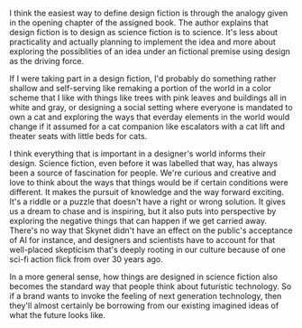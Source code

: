 I think the easiest way to define design fiction is through the analogy given in the opening chapter of the assigned book. The author explains that design fiction is to design as science fiction is to science. It's less about practicality and actually planning to implement the idea and more about exploring the possiblities of an idea under an fictional premise using design as the driving force. 

If I were taking part in a design fiction, I'd probably do something rather shallow and self-serving like remaking a portion of the world in a color scheme that I like with things like trees with pink leaves and buildings all in white and gray, or designing a social setting where everyone is mandated to own a cat and exploring the ways that everday elements in the world would change if it assumed for a cat companion like escalators with a cat lift and theater seats with little beds for cats.

I think everything that is important in a designer's world informs their design. Science fiction, even before it was labelled that way, has always been a source of fascination for people. We're curious and creative and love to think about the ways that things would be if certain conditions were different. It makes the pursuit of knowledge and the way forward exciting. It's a riddle or a puzzle that doesn't have a right or wrong solution. It gives us a dream to chase and is inspiring, but it also puts into perspective by exploring the negative things that can happen if we get carried away. There's no way that Skynet didn't have an effect on the public's acceptance of AI for instance, and designers and scientists have to account for that well-placed skepticism that's deeply rooting in our culture because of one sci-fi action flick from over 30 years ago.

In a more general sense, how things are designed in science fiction also becomes the standard way that people think about futuristic technology. So if a brand wants to invoke the feeling of next generation technology, then they'll almost certainly be borrowing from our existing imagined ideas of what the future looks like.
